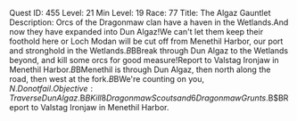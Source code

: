 Quest ID: 455
Level: 21
Min Level: 19
Race: 77
Title: The Algaz Gauntlet
Description: Orcs of the Dragonmaw clan have a haven in the Wetlands.And now they have expanded into Dun Algaz!We can't let them keep their foothold here or Loch Modan will be cut off from Menethil Harbor, our port and stronghold in the Wetlands.$B$BBreak through Dun Algaz to the Wetlands beyond, and kill some orcs for good measure!Report to Valstag Ironjaw in Menethil Harbor.$B$BMenethil is through Dun Algaz, then north along the road, then west at the fork.$B$BWe're counting on you, $N.Do not fail.
Objective: Traverse Dun Algaz.$B$BKill 8 Dragonmaw Scouts and 6 Dragonmaw Grunts.$B$BReport to Valstag Ironjaw in Menethil Harbor.
